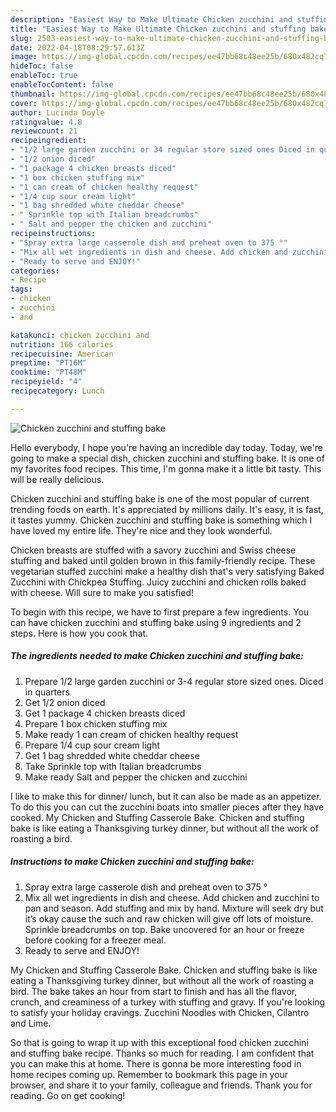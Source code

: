 ```yaml
---
description: "Easiest Way to Make Ultimate Chicken zucchini and stuffing bake"
title: "Easiest Way to Make Ultimate Chicken zucchini and stuffing bake"
slug: 2503-easiest-way-to-make-ultimate-chicken-zucchini-and-stuffing-bake
date: 2022-04-18T08:29:57.613Z
image: https://img-global.cpcdn.com/recipes/ee47bb68c48ee25b/680x482cq70/chicken-zucchini-and-stuffing-bake-recipe-main-photo.jpg
hideToc: false
enableToc: true
enableTocContent: false
thumbnail: https://img-global.cpcdn.com/recipes/ee47bb68c48ee25b/680x482cq70/chicken-zucchini-and-stuffing-bake-recipe-main-photo.jpg
cover: https://img-global.cpcdn.com/recipes/ee47bb68c48ee25b/680x482cq70/chicken-zucchini-and-stuffing-bake-recipe-main-photo.jpg
author: Lucinda Doyle
ratingvalue: 4.8
reviewcount: 21
recipeingredient:
- "1/2 large garden zucchini or 34 regular store sized ones Diced in quarters"
- "1/2 onion diced"
- "1 package 4 chicken breasts diced"
- "1 box chicken stuffing mix"
- "1 can cream of chicken healthy request"
- "1/4 cup sour cream light"
- "1 bag shredded white cheddar cheese"
- " Sprinkle top with Italian breadcrumbs"
- " Salt and pepper the chicken and zucchini"
recipeinstructions:
- "Spray extra large casserole dish and preheat oven to 375 °"
- "Mix all wet ingredients in dish and cheese. Add chicken and zucchini to pan and season. Add stuffing and mix by hand. Mixture will seek dry but it’s okay cause the such and raw chicken will give off lots of moisture. Sprinkle breadcrumbs on top. Bake uncovered for an hour or freeze before cooking for a freezer meal."
- "Ready to serve and ENJOY!"
categories:
- Recipe
tags:
- chicken
- zucchini
- and

katakunci: chicken zucchini and 
nutrition: 166 calories
recipecuisine: American
preptime: "PT16M"
cooktime: "PT48M"
recipeyield: "4"
recipecategory: Lunch

---
```



![Chicken zucchini and stuffing bake](https://img-global.cpcdn.com/recipes/ee47bb68c48ee25b/680x482cq70/chicken-zucchini-and-stuffing-bake-recipe-main-photo.jpg)

Hello everybody, I hope you're having an incredible day today. Today, we're going to make a special dish, chicken zucchini and stuffing bake. It is one of my favorites food recipes. This time, I'm gonna make it a little bit tasty. This will be really delicious.

Chicken zucchini and stuffing bake is one of the most popular of current trending foods on earth. It's appreciated by millions daily. It's easy, it is fast, it tastes yummy. Chicken zucchini and stuffing bake is something which I have loved my entire life. They're nice and they look wonderful.

Chicken breasts are stuffed with a savory zucchini and Swiss cheese stuffing and baked until golden brown in this family-friendly recipe. These vegetarian stuffed zucchini make a healthy dish that&#39;s very satisfying Baked Zucchini with Chickpea Stuffing. Juicy zucchini and chicken rolls baked with cheese. Will sure to make you satisfied!


To begin with this recipe, we have to first prepare a few ingredients. You can have chicken zucchini and stuffing bake using 9 ingredients and 2 steps. Here is how you cook that.

<!--inarticleads1-->

##### The ingredients needed to make Chicken zucchini and stuffing bake:

1. Prepare 1/2 large garden zucchini or 3-4 regular store sized ones. Diced in quarters
1. Get 1/2 onion diced
1. Get 1 package 4 chicken breasts diced
1. Prepare 1 box chicken stuffing mix
1. Make ready 1 can cream of chicken healthy request
1. Prepare 1/4 cup sour cream light
1. Get 1 bag shredded white cheddar cheese
1. Take  Sprinkle top with Italian breadcrumbs
1. Make ready  Salt and pepper the chicken and zucchini


I like to make this for dinner/ lunch, but it can also be made as an appetizer. To do this you can cut the zucchini boats into smaller pieces after they have cooked. My Chicken and Stuffing Casserole Bake. Chicken and stuffing bake is like eating a Thanksgiving turkey dinner, but without all the work of roasting a bird. 

<!--inarticleads2-->

##### Instructions to make Chicken zucchini and stuffing bake:

1. Spray extra large casserole dish and preheat oven to 375 °
1. Mix all wet ingredients in dish and cheese. Add chicken and zucchini to pan and season. Add stuffing and mix by hand. Mixture will seek dry but it’s okay cause the such and raw chicken will give off lots of moisture. Sprinkle breadcrumbs on top. Bake uncovered for an hour or freeze before cooking for a freezer meal.
1. Ready to serve and ENJOY!

My Chicken and Stuffing Casserole Bake. Chicken and stuffing bake is like eating a Thanksgiving turkey dinner, but without all the work of roasting a bird. The bake takes an hour from start to finish and has all the flavor, crunch, and creaminess of a turkey with stuffing and gravy. If you&#39;re looking to satisfy your holiday cravings. Zucchini Noodles with Chicken, Cilantro and Lime. 

So that is going to wrap it up with this exceptional food chicken zucchini and stuffing bake recipe. Thanks so much for reading. I am confident that you can make this at home. There is gonna be more interesting food in home recipes coming up. Remember to bookmark this page in your browser, and share it to your family, colleague and friends. Thank you for reading. Go on get cooking!
